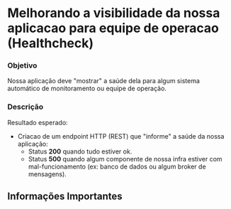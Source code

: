 # Melhorando a visibilidade da nossa aplicacao para equipe de operacao (Healthcheck)

### Objetivo

Nossa aplicação deve "mostrar" a saúde dela para algum sistema automático de monitoramento ou equipe de operação.

### Descrição

Resultado esperado:

- Criacao de um endpoint HTTP (REST) que "informe" a saúde da nossa aplicação:
    - Status **200** quando tudo estiver ok.
    - Status **500** quando algum componente de nossa infra estiver com mal-funcionamento (ex: banco de dados ou algum broker de mensagens).

## Informações Importantes